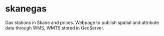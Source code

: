 # skanegas
Gas stations in Skane and prices. Webpage to publish spatial and attribute data through WMS, WMTS stored in GeoServer.
